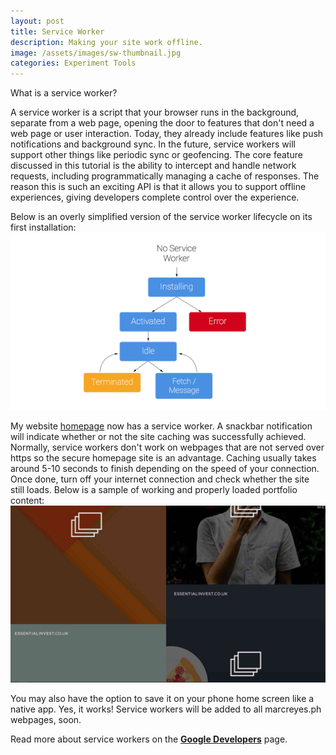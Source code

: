 ```yaml
---
layout: post
title: Service Worker
description: Making your site work offline.
image: /assets/images/sw-thumbnail.jpg
categories: Experiment Tools
---
```


What is a service worker?

A service worker is a script that your browser runs in the background, separate from a web page, opening the door to features that don't need a web page or user interaction. Today, they already include features like push notifications and background sync. In the future, service workers will support other things like periodic sync or geofencing. The core feature discussed in this tutorial is the ability to intercept and handle network requests, including programmatically managing a cache of responses. The reason this is such an exciting API is that it allows you to support offline experiences, giving developers complete control over the experience.

Below is an overly simplified version of the service worker lifecycle on its first installation: ![Service Worker Lifecycle](/assets/images/sw-lifecycle-thumbnail.jpg "Service Worker Lifecycle")

My website [homepage](https://www.marcreyes.ph) now has a service worker. A snackbar notification will indicate whether or not the site caching was successfully achieved. Normally, service workers don't work on webpages that are not served over https so the secure homepage site is an advantage. Caching usually takes around 5-10 seconds to finish depending on the speed of your connection. Once done, turn off your internet connection and check whether the site still loads. Below is a sample of working and properly loaded portfolio content: ![Sample Service Worker Lifecycle](/assets/images/sw-working-thumbnail.jpg "Sample Service Worker Lifecycle")

You may also have the option to save it on your phone home screen like a native app. Yes, it works! Service workers will be added to all marcreyes.ph webpages, soon. 

Read more about service workers on the **[Google Developers](https://developers.google.com/web/fundamentals/getting-started/primers/)** page.